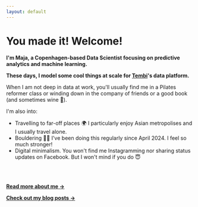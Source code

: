 ```yaml
---
layout: default
---
```


# You made it! Welcome!

**I'm Maja, a Copenhagen-based Data Scientist focusing on predictive analytics and machine learning.**

**These days, I model some cool things at scale for [Tembi](tembi.io)'s data platform.**

When I am not deep in data at work, you'll usually find me in a Pilates reformer class or winding down in the company of friends or a good book (and sometimes wine 🍷).

I'm also into:
- Travelling to far-off places 🌍 I particularly enjoy Asian metropolises and I usually travel alone.
- Bouldering 💪🏻 I've been doing this regularly since April 2024. I feel so much stronger!
- Digital minimalism. You won't find me Instagramming nor sharing status updates on Facebook. But I won't mind if you do 😇

<br/><br/>

[**Read more about me →**]({{site.baseurl}}/about)

[**Check out my blog posts →**]({{site.baseurl}}/blog)

